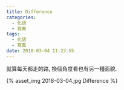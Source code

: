 ```yaml
---
title: Difference
categories:
  - 化語
  - 寫真
tags:
  - 化語
  - 寫真
date: 2018-03-04 11:23:55
---
```


就算每天都走的路, 換個角度看也有另一種面貌.

{% asset_img 2018-03-04.jpg Difference %}